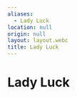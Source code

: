 ```yaml
---
aliases:
  - Lady Luck
location: null
origin: null
layout: layout.webc
title: Lady Luck
---
```

# Lady Luck
